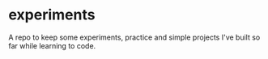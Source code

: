 # experiments

A repo to keep some experiments, practice and simple projects I've built so far while learning to code.
